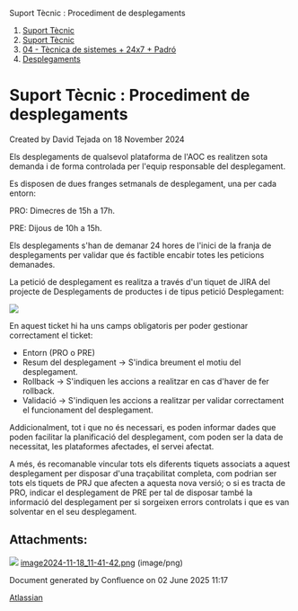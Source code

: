 Suport Tècnic : Procediment de desplegaments  

1.  [Suport Tècnic](index.md)
2.  [Suport Tècnic](13893782.md)
3.  [04 - Tècnica de sistemes + 24x7 + Padró](26313202.md)
4.  [Desplegaments](Desplegaments_26313538.md)

Suport Tècnic : Procediment de desplegaments
============================================

Created by David Tejada on 18 November 2024

  

Els desplegaments de qualsevol plataforma de l'AOC es realitzen sota demanda i de forma controlada per l'equip responsable del desplegament.

Es disposen de dues franges setmanals de desplegament, una per cada entorn:

PRO: Dimecres de 15h a 17h.

PRE: Dijous de 10h a 15h.

  

Els desplegaments s'han de demanar 24 hores de l'inici de la franja de desplegaments per validar que és factible encabir totes les peticions demanades.

La petició de desplegament es realitza a través d'un tiquet de JIRA del projecte de Desplegaments de productes i de tipus petició Desplegament:

![](attachments/118554916/118554917.png)

  

En aquest ticket hi ha uns camps obligatoris per poder gestionar correctament el ticket:

*   Entorn (PRO o PRE)
*   Resum del desplegament → S'indica breument el motiu del desplegament.
*   Rollback → S'indiquen les accions a realitzar en cas d'haver de fer rollback.
*   Validació → S'indiquen les accions a realitzar per validar correctament el funcionament del desplegament.

Addicionalment, tot i que no és necessari, es poden informar dades que poden facilitar la planificació del desplegament, com poden ser la data de necessitat, les plataformes afectades, el servei afectat.

  

A més, és recomanable vincular tots els diferents tiquets associats a aquest desplegament per disposar d'una traçabilitat completa, com podrian ser tots els tiquets de PRJ que afecten a aquesta nova versió; o si es tracta de PRO, indicar el desplegament de PRE per tal de disposar també la informació del desplegament per si sorgeixen errors controlats i que es van solventar en el seu desplegament.

  

  

  

Attachments:
------------

![](images/icons/bullet_blue.gif) [image2024-11-18\_11-41-42.png](attachments/118554916/118554917.png) (image/png)  

Document generated by Confluence on 02 June 2025 11:17

[Atlassian](http://www.atlassian.com/)